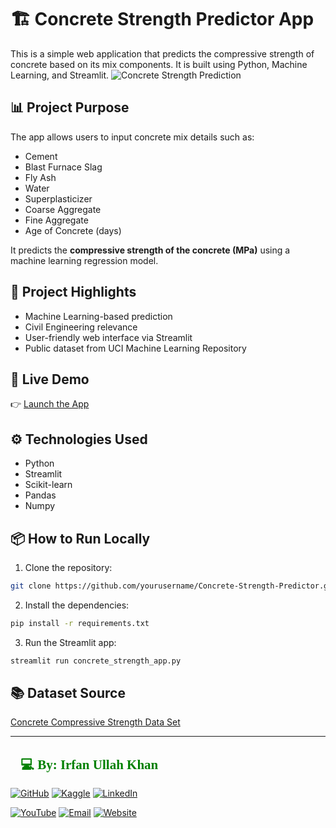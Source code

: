 # 🏗️ Concrete Strength Predictor App

This is a simple web application that predicts the compressive strength of concrete based on its mix components. It is built using Python, Machine Learning, and Streamlit.
![Concrete Strength Prediction](https://github.com/user-attachments/assets/28cbab0f-451e-4c97-a818-9f9b070c5996)


## 📊 Project Purpose
The app allows users to input concrete mix details such as:
- Cement
- Blast Furnace Slag
- Fly Ash
- Water
- Superplasticizer
- Coarse Aggregate
- Fine Aggregate
- Age of Concrete (days)

It predicts the **compressive strength of the concrete (MPa)** using a machine learning regression model.

## 🎯 Project Highlights
- Machine Learning-based prediction
- Civil Engineering relevance
- User-friendly web interface via Streamlit
- Public dataset from UCI Machine Learning Repository

## 🚀 Live Demo
👉 [Launch the App](https://concretestrengthpredictors.streamlit.app/)

## ⚙️ Technologies Used
- Python
- Streamlit
- Scikit-learn
- Pandas
- Numpy

## 📦 How to Run Locally
1. Clone the repository:
```bash
git clone https://github.com/yourusername/Concrete-Strength-Predictor.git
```
2. Install the dependencies:
```bash
pip install -r requirements.txt
```
3. Run the Streamlit app:
```bash
streamlit run concrete_strength_app.py
```

## 📚 Dataset Source
[Concrete Compressive Strength Data Set](https://www.kaggle.com/datasets/dsrivastava2020/concretecsv)

-------------------------------------------------------------------------------------------------------------------

<h2 style="font-family: 'poppins'; font-weight: bold; color: Green;">👨💻 By: Irfan Ullah Khan</h2>

[![GitHub](https://img.shields.io/badge/GitHub-Profile-blue?style=for-the-badge&logo=github)](https://github.com/programmarself) 
[![Kaggle](https://img.shields.io/badge/Kaggle-Profile-blue?style=for-the-badge&logo=kaggle)](https://www.kaggle.com/programmarself) 
[![LinkedIn](https://img.shields.io/badge/LinkedIn-Profile-blue?style=for-the-badge&logo=linkedin)](https://www.linkedin.com/in/irfan-ullah-khan-4a2871208/)  

[![YouTube](https://img.shields.io/badge/YouTube-Profile-red?style=for-the-badge&logo=youtube)](https://www.youtube.com/@irfanullahkhan7748) 
[![Email](https://img.shields.io/badge/Email-Contact%20Me-red?style=for-the-badge&logo=email)](mailto:programmarself@gmail.com)
[![Website](https://img.shields.io/badge/Website-Contact%20Me-red?style=for-the-badge&logo=website)]([https://programmarself.github.io/My_Portfolio/(https://programmarself.github.io/My_Portfolio/))
